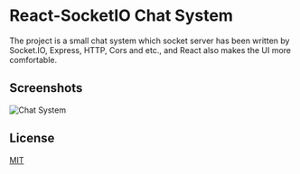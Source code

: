 # React-SocketIO Chat System

The project is a small chat system which socket server has been written by Socket.IO, Express, HTTP, Cors and etc., and React also makes the UI more comfortable.


## Screenshots

![Chat System](https://user-images.githubusercontent.com/8419324/187885947-c2798f6e-8c31-406f-ba00-896f9f1fb15f.jpg)


## License

[MIT](https://choosealicense.com/licenses/mit/)

